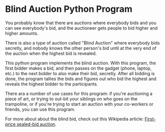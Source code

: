 # Blind Auction Python Program

You probably know that there are auctions where everybody bids and you can see everybody's bid, and the auctioneer gets people to bid higher and higher amounts.

There is also a type of auction called "Blind Auction" where everybody bids secretly, and nobody knows the other person's bid until at the very end of the auction when the highest bid is revealed.

This python program implements the blind auction. With this program, the first bidder makes a bid, and then passes on the gadget (phone, laptop, etc.) to the next bidder to also make their bid, secretly. After all bidding is done, the program tallies the bids and figures out who bid the highest and reveals the highest bidder to the participants.

There ara a number of use cases for this program: if you're auctioning a piece of art, or trying to out-bit your siblings on who goes on the trampoline, or if you're trying to start an auction with your co-workers or friends, you can use this program.

For more about about the blind bid, check out this Wikipedia article: [First-price sealed-bid auction](https://en.wikipedia.org/wiki/First-price_sealed-bid_auction).
